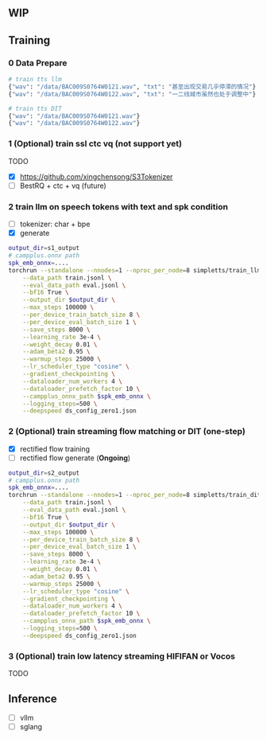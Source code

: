 ## WIP

## Training

### 0 Data Prepare

```bash
# train tts llm
{"wav": "/data/BAC009S0764W0121.wav", "txt": "甚至出现交易几乎停滞的情况"}
{"wav": "/data/BAC009S0764W0122.wav", "txt": "一二线城市虽然也处于调整中"}
```
```bash
# train tts DIT
{"wav": "/data/BAC009S0764W0121.wav"}
{"wav": "/data/BAC009S0764W0122.wav"}
```


###  1 (Optional) train ssl  ctc vq (not support yet)
TODO
- [x] https://github.com/xingchensong/S3Tokenizer
- [ ] BestRQ + ctc + vq (future)

### 2 train llm on speech tokens with  text and spk condition
- [ ] tokenizer: char + bpe
- [x] generate
``` bash
output_dir=s1_output
# campplus.onnx path
spk_emb_onnx=....
torchrun --standalone --nnodes=1 --nproc_per_node=8 simpletts/train_llm.py \
    --data_path train.jsonl \
    --eval_data_path eval.jsonl \
    --bf16 True \
    --output_dir $output_dir \
    --max_steps 100000 \
    --per_device_train_batch_size 8 \
    --per_device_eval_batch_size 1 \
    --save_steps 8000 \
    --learning_rate 3e-4 \
    --weight_decay 0.01 \
    --adam_beta2 0.95 \
    --warmup_steps 25000 \
    --lr_scheduler_type "cosine" \
    --gradient_checkpointing \
    --dataloader_num_workers 4 \
    --dataloader_prefetch_factor 10 \
    --campplus_onnx_path $spk_emb_onnx \
    --logging_steps=500 \
    --deepspeed ds_config_zero1.json
```

###  2 (Optional) train streaming flow matching or DIT (one-step)
- [x] rectified flow training
- [ ] rectified flow generate (**Ongoing**)

``` bash
output_dir=s2_output
# campplus.onnx path
spk_emb_onnx=....
torchrun --standalone --nnodes=1 --nproc_per_node=8 simpletts/train_dit.py \
    --data_path train.jsonl \
    --eval_data_path eval.jsonl \
    --bf16 True \
    --output_dir $output_dir \
    --max_steps 100000 \
    --per_device_train_batch_size 8 \
    --per_device_eval_batch_size 1 \
    --save_steps 8000 \
    --learning_rate 3e-4 \
    --weight_decay 0.01 \
    --adam_beta2 0.95 \
    --warmup_steps 25000 \
    --lr_scheduler_type "cosine" \
    --gradient_checkpointing \
    --dataloader_num_workers 4 \
    --dataloader_prefetch_factor 10 \
    --campplus_onnx_path $spk_emb_onnx \
    --logging_steps=500 \
    --deepspeed ds_config_zero1.json
```



### 3 (Optional) train low latency streaming HIFIFAN or Vocos
TODO

## Inference
- [ ] vllm
- [ ] sglang
